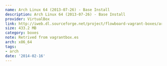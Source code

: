 ```yaml
---
name: Arch Linux 64 (2013-07-26) - Base Install
description: Arch Linux 64 (2013-07-26) - Base Install
provider: VirtualBox
link: http://iweb.dl.sourceforge.net/project/flowboard-vagrant-boxes/arch64-2013-07-26-minimal.box
size: 433.2 MB
category: boxes
note: Retrived from vagrantbox.es
arch: x86_64
tags:
- arch
date: '2014-02-16'
---
```

